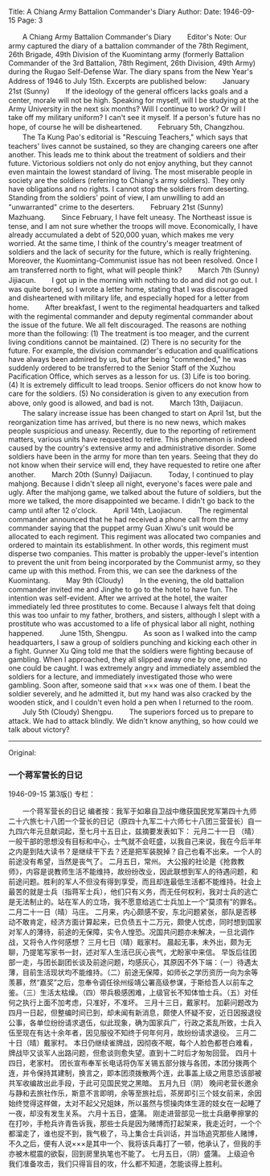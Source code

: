 Title: A Chiang Army Battalion Commander's Diary
Author:
Date: 1946-09-15
Page: 3

　　A Chiang Army Battalion Commander's Diary
　　Editor's Note: Our army captured the diary of a battalion commander of the 78th Regiment, 26th Brigade, 49th Division of the Kuomintang army (formerly Battalion Commander of the 3rd Battalion, 78th Regiment, 26th Division, 49th Army) during the Rugao Self-Defense War. The diary spans from the New Year's Address of 1946 to July 15th. Excerpts are published below:
　　January 21st (Sunny)
　　If the ideology of the general officers lacks goals and a center, morale will not be high. Speaking for myself, will I be studying at the Army University in the next six months? Will I continue to work? Or will I take off my military uniform? I can't see it myself. If a person's future has no hope, of course he will be disheartened.
　　February 5th, Changzhou.
　　The Ta Kung Pao's editorial is "Rescuing Teachers," which says that teachers' lives cannot be sustained, so they are changing careers one after another. This leads me to think about the treatment of soldiers and their future. Victorious soldiers not only do not enjoy anything, but they cannot even maintain the lowest standard of living. The most miserable people in society are the soldiers (referring to Chiang's army soldiers). They only have obligations and no rights. I cannot stop the soldiers from deserting. Standing from the soldiers' point of view, I am unwilling to add an "unwarranted" crime to the deserters.
　　February 21st (Sunny) Mazhuang.
　　Since February, I have felt uneasy. The Northeast issue is tense, and I am not sure whether the troops will move. Economically, I have already accumulated a debt of 520,000 yuan, which makes me very worried. At the same time, I think of the country's meager treatment of soldiers and the lack of security for the future, which is really frightening. Moreover, the Kuomintang-Communist issue has not been resolved. Once I am transferred north to fight, what will people think?
　　March 7th (Sunny) Jijiacun.
　　I got up in the morning with nothing to do and did not go out. I was quite bored, so I wrote a letter home, stating that I was discouraged and disheartened with military life, and especially hoped for a letter from home.
　　After breakfast, I went to the regimental headquarters and talked with the regimental commander and deputy regimental commander about the issue of the future. We all felt discouraged. The reasons are nothing more than the following: (1) The treatment is too meager, and the current living conditions cannot be maintained. (2) There is no security for the future. For example, the division commander's education and qualifications have always been admired by us, but after being "commended," he was suddenly ordered to be transferred to the Senior Staff of the Xuzhou Pacification Office, which serves as a lesson for us. (3) Life is too boring. (4) It is extremely difficult to lead troops. Senior officers do not know how to care for the soldiers. (5) No consideration is given to any execution from above, only good is allowed, and bad is not.
　　March 13th, Daijiacun.
　　The salary increase issue has been changed to start on April 1st, but the reorganization time has arrived, but there is no new news, which makes people suspicious and uneasy. Recently, due to the reporting of retirement matters, various units have requested to retire. This phenomenon is indeed caused by the country's extensive army and administrative disorder. Some soldiers have been in the army for more than ten years. Seeing that they do not know when their service will end, they have requested to retire one after another.
　　March 20th (Sunny) Daijiacun.
　　Today, I continued to play mahjong. Because I didn't sleep all night, everyone's faces were pale and ugly. After the mahjong game, we talked about the future of soldiers, but the more we talked, the more disappointed we became. I didn't go back to the camp until after 12 o'clock.
　　April 14th, Laojiacun.
　　The regimental commander announced that he had received a phone call from the army commander saying that the puppet army Guan Xiwu's unit would be allocated to each regiment. This regiment was allocated two companies and ordered to maintain its establishment. In other words, this regiment must disperse two companies. This matter is probably the upper-level's intention to prevent the unit from being incorporated by the Communist army, so they came up with this method. From this, we can see the darkness of the Kuomintang.
　　May 9th (Cloudy)
　　In the evening, the old battalion commander invited me and Jinghe to go to the hotel to have fun. The intention was self-evident. After we arrived at the hotel, the waiter immediately led three prostitutes to come. Because I always felt that doing this was too unfair to my father, brothers, and sisters, although I slept with a prostitute who was accustomed to a life of physical labor all night, nothing happened.
　　June 15th, Shengpu.
　　As soon as I walked into the camp headquarters, I saw a group of soldiers punching and kicking each other in a fight. Gunner Xu Qing told me that the soldiers were fighting because of gambling. When I approached, they all slipped away one by one, and no one could be caught. I was extremely angry and immediately assembled the soldiers for a lecture, and immediately investigated those who were gambling. Soon after, someone said that ××× was one of them. I beat the soldier severely, and he admitted it, but my hand was also cracked by the wooden stick, and I couldn't even hold a pen when I returned to the room.
　　July 5th (Cloudy) Shengpu.
　　The superiors forced us to prepare to attack. We had to attack blindly. We didn't know anything, so how could we talk about victory?



<hr /> 

Original: 


### 一个蒋军营长的日记

1946-09-15
第3版()
专栏：

　　一个蒋军营长的日记
    编者按：我军于如皋自卫战中缴获国民党军第四十九师二十六旅七十八团一个营长的日记（原四十九军二十六师七十八团三营营长）自一九四六年元旦献词起，至七月十五日止，兹摘要发表如下：
    元月二十一日  （晴）
    一般干部的思想没有目标和中心，士气就不会旺盛，以我自己来说，我在今后半年之内是到陆大读书？是继续干下去？还是把军装脱掉？自己也看不出来。一个人的前途没有希望，当然是丧气了。
    二月五日，常州。
    大公报的社论是《抢救教师》，内容是说教师生活不能维持，故纷纷改业，因此联想到军人的待遇问题，和前途问题。胜利的军人不但没有得到享受，而且却连最低生活都不能维持。社会上最苦的就是士兵（指蒋军士兵），他们只有义务，而无任何权利，我对士兵的逃亡是无法制止的。站在军人的立场，我不愿意给逃亡士兵加上一个“莫须有”的罪名。
    二月二十一日（晴）马庄。
    二月来，内心颇感不安，东北问题紧张，部队是否移动不敢肯定，经济方面计算起来，已负债五十二万元，颇使人忧虑，同时想到国家对军人的薄待，前途的无保障，实令人惶恐。况国共问题亦未解决，一旦北调作战，又将令人作何感想？
    三月七日（晴）戢家村。
    晨起无事，未外出，颇为无聊，乃提笔写家书一封，述对军人生活已灰心丧气，尤盼家中来信。
    早饭后往团部一走，与团长副团长谈及前途问题，均感灰心，其原因不外下端：（一）待遇太薄，目前生活现状均不能维持。（二）前途无保障，如师长之学历资历一向为余等羡慕，然“嘉奖”之后，忽奉令调任徐州绥靖公署高级参谋，于斯给吾人以前车之鉴。（三）生活太枯燥。（四）带兵极感困难，上级官长不知体恤士兵。（五）对任何之执行上面不加考虑，只准好，不准坏。
    三月十三日，戴家村。
    加薪问题改为四月一日起，但整编时间已到，却未闻有新消息，颇使人怀疑不安，近日因报退役公事，各单位纷纷请求退伍，似此现象，确为国家兵广，行政之紊乱所致，士兵入伍至现在有达十余年者，因见服役不知终于何年何月，故纷纷请求退役。
    三月二十日（晴）戴家村。
    本日仍继续雀牌战，因彻夜不眠，每个人脸色都苍白难看，牌战毕又谈军人出路问题，但愈谈则愈失望。直到十二时后才匆匆回营。
    四月十四日，老家村。
    团长宣布奉军长电话将伪军关锡五部分拨与各团，本团分拨两个连，并令保持其建制，换言之，即本团须拨散两个连，此事盖上级之用意恐该部被共军收编故出此手段，于此可见国民党之黑暗。
    五月九日（阴）
    晚间老营长邀余与静和去旅社作乐，斯意不言即明，余等至旅社后，茶房即引三个妓女前来，余因始终觉得这样做，太对不起父兄姐妹，所以虽然与惯操肉体生涯的妓女在一起睡了一夜，却没有发生关系。
    六月十五日，盛蒲。
    刚走进营部见一批士兵磨拳擦掌的在打吵，手枪兵许青告诉我，那些士兵是因为赌博而打起架来，我走近时，一个个都溜走了，谁也捉不到，我气极了，马上集合士兵训话，并当场追究那些人赌博，不久之后，便有人说×××是其中一个、我将该兵毒打了一顿，他承认了，但我的手亦被木棍震的欲裂，回到房里执笔也不能了。
    七月五日，（阴）盛蒲。
    上级迫令我们准备攻击，我们只得盲目的攻，什么都不知道，怎能谈得上胜利。
